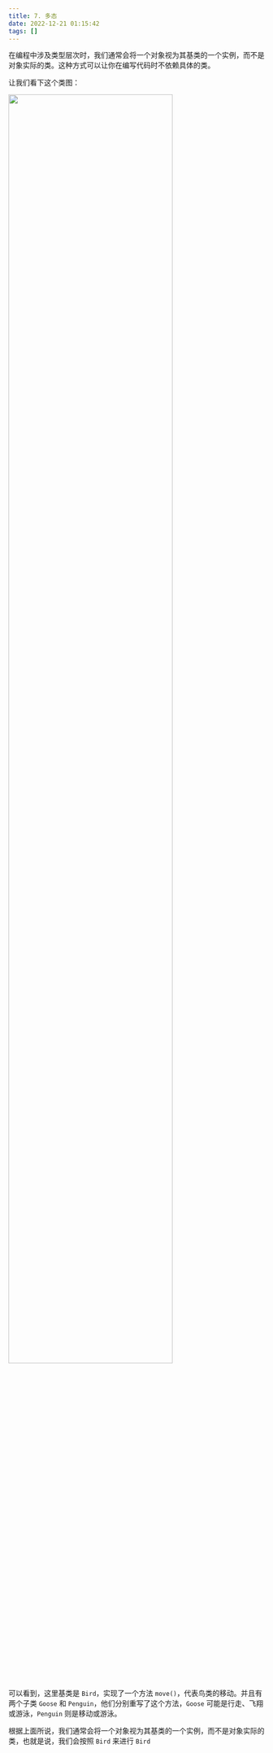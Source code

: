 ```yaml
---
title: 7. 多态  
date: 2022-12-21 01:15:42  
tags: []  
---
```


在编程中涉及类型层次时，我们通常会将一个对象视为其基类的一个实例，而不是对象实际的类。这种方式可以让你在编写代码时不依赖具体的类。

让我们看下这个类图：

<img src=" https://coachhe-1305181419.cos.ap-guangzhou.myqcloud.com/%E7%A8%8B%E5%BA%8F%E5%91%98/%E5%B7%A5%E5%85%B7/git/20221221013312.png" width = "80%" />

可以看到，这里基类是 `Bird`，实现了一个方法 `move()`，代表鸟类的移动。并且有两个子类 `Goose` 和 `Penguin`，他们分别重写了这个方法，`Goose` 可能是行走、飞翔或游泳，`Penguin` 则是移动或游泳。

根据上面所说，我们通常会将一个对象视为其基类的一个实例，而不是对象实际的类，也就是说，我们会按照 `Bird` 来进行 `Bird `


